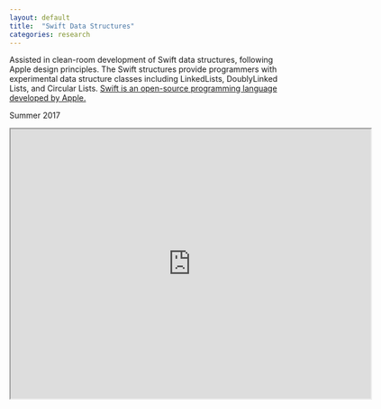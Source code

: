 ```yaml
---
layout: default
title:  "Swift Data Structures"
categories: research
---
```


Assisted in clean-room development of Swift data structures, following Apple design principles. The Swift structures provide programmers with experimental data structure classes including LinkedLists, DoublyLinked Lists, and Circular Lists.
[Swift is an open-source programming language developed by Apple.](https://developer.apple.com/swift/) 

Summer 2017

<iframe src="https://drive.google.com/file/d/0B7OT99mJkKm-RVVzTHNUNUVuNGs/preview" width="640" height="480"></iframe>
